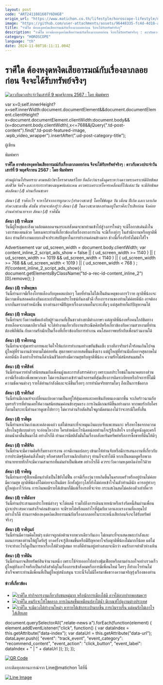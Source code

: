 ```yaml
---
layout: post
code: "ART2411081607Y6DHG8"
origin_url: "https://www.matichon.co.th/lifestyle/horoscope-lifestyle/news_4886927"
image: "https://github.com/user-attachments/assets/96448335-fc4d-4d18-a262-0471e11a0c25"
title: "ราศีใด ต้องหงุดหงิดเสียอารมณ์กับเรื่องลาภลอยก่อน จึงจะได้รับทรัพย์จริงๆ"
description: "ราศีใด อาจต้องหงุดหงิดเสียอารมณ์กับเรื่องลาภลอยก่อน จึงจะได้รับทรัพย์จริงๆ : ดาวกับดวงประจำวันเสาร์ที่ 9 พฤศจิกายน 2567 : โดย พิมพ์พรร"
category: "HOROSCOPE"
language: "th"
date: 2024-11-08T16:11:11.004Z
---
```


# ราศีใด ต้องหงุดหงิดเสียอารมณ์กับเรื่องลาภลอยก่อน จึงจะได้รับทรัพย์จริงๆ

[![ดาวกับดวงประจำวันเสาร์ที่ 9 พฤศจิกายน 2567 : โดย พิมพ์พรร](https://www.matichon.co.th/wp-content/uploads/2024/11/ดวงรายวัน12ราศี-728x520-เสา.jpg "sat")](https://www.matichon.co.th/wp-content/uploads/2024/11/ดวงรายวัน12ราศี-728x520-เสา.jpg)

var x=0;self.innerHeight?x=self.innerWidth:document.documentElement&&document.documentElement.clientHeight?x=document.documentElement.clientWidth:document.body&&(x=document.body.clientWidth),x<=768&&jQuery(".td-post-content").find(".td-post-featured-image, .wpb\_video\_wrapper").insertAfter(".ud-post-category-title");

ผู้เขียน

พิมพ์พรร

**ราศีใด อาจต้องหงุดหงิดเสียอารมณ์กับเรื่องลาภลอยก่อน จึงจะได้รับทรัพย์จริงๆ : ดาวกับดวงประจำวันเสาร์ที่ 9 พฤศจิกายน 2567 : โดย พิมพ์พรร**

_ท่านผู้อ่านโปรดทราบ ตามหลักวิชาโหราศาสตร์ไทย ยึดถือว่าแรงดึงดูดระหว่างดาวพระเคราะห์มีอิทธิพลต่อชีวิต จิตใจ และการกระทำของมนุษย์แต่ละคน ดาวพระเคราะห์โคจรเคลื่อนที่ไปแต่ละวัน จะมีอิทธิพลต่อลัคนา (ลั) ผ่านเรือนชะตา_

_ลัคนา (ลั) ราศีอะไร จะหาได้จากการผูกดวง (ทำดวงชะตา) โดยใช้ข้อมูล วัน เดือน ปีเกิด และเวลาเกิดทำดวงชะตาขึ้น ดังนั้น ท่านจะต้องรู้ว่า ลัคนา (ลั) ในดวงชะตาของท่านอยู่ในราศีอะไรเสียก่อน จึงค่อยอ่านคำทำนายจาก ลัคนา (ลั) ราศีนั้น_

**ลัคนา (ลั) ราศีเมษ**  
วันนี้ผู้ใหญ่และสิ่งแวดล้อมตลอดจนกระแสสังคมจะพาท่านเข้าไปสู่วงการใหม่ๆ จะมีโอกาสเด่นดังในวงการของตนด้วย โดยเฉพาะท่านที่เกี่ยวข้องกับเรื่องทางการเงิน จะมีเรื่องยุ่งๆ ในสำนักงานหรือญาติพี่น้อง ท่านที่ทำงานแบบกงสีจะประสบปัญหาในการทำงานค่อนข้างมาก ช่วงนี้เรื่องรักยังไม่น่าใส่ใจ

Advertisement var ud\_screen\_width = document.body.clientWidth; var content\_inline\_2\_script\_ads\_show = false || ( ud\_screen\_width >= 1140 ) || ( ud\_screen\_width >= 1019 && ud\_screen\_width < 1140 ) || ( ud\_screen\_width >= 768 && ud\_screen\_width < 1019 ) || ( ud\_screen\_width < 768 ) ; if(!content\_inline\_2\_script\_ads\_show){ document.getElementsByClassName("td-a-rec-id-content\_inline\_2")\[0\].remove(); }

**ลัคนา (ลั) ราศีพฤษภ**  
วันนี้ท่านอาจมีเรื่องโกรธเคืองกับบุคคลแปลกๆ โดยที่ท่านไม่ได้เป็นต้นเหตุของการวิวาท ญาติพี่น้องจะมีความเห็นสอดคล้องกันและแบ่งปันผลประโยชน์กันลงตัวดี เรื่องการงานของท่านไม่ค่อยดีนัก อาจต้องบากบั่นตรากตรำหนักขึ้น บางท่านอาจมีปัญหาเรื่องลาภผลในระยะสั้นๆ แต่สุดท้ายก็แก้ปัญหาจนได้

**ลัคนา (ลั) ราศีเมถุน**  
วันนี้ท่านระวังความขัดแย้งกับผู้ร่วมงานที่เป็นชาวต่างชาติต่างภาษา แต่ญาติพี่น้องหรือคนใกล้ชิดทางสายเลือดจะกลมเกลียวกันดี จะได้ทำงานเกี่ยวกับงานประณีตศิลป์หรือเกี่ยวข้องกับความสวยงามที่ท่านต้องพิถีพิถัน กับความรักมักเป็นเรื่องที่เกี่ยวข้องกับการทำงาน คนโสดอาจพบรักกับเพื่อนร่วมงานได้

**ลัคนา (ลั) ราศีกรกฎ**  
วันนี้ท่านจะทุ่มเทร่างกายและจิตใจให้แก่การทำงานอย่างขยันขันแข็ง บางทีอาจรีบเร่งใจร้อนเกินไปจนผู้ใหญ่ที่ร่วมงานด้วยตามไม่ค่อยทัน สุขภาพทางกายสดชื่นแข็งแรง แต่ผู้ใหญ่ที่ท่านนับถืออาจสุขภาพไม่ค่อยดีนัก ถึงอย่างไรท่านก็ดำเนินชีวิตอย่างมีความสุขกับญาติพี่น้อง ความรักไม่สนิทสนมสมใจ

**ลัคนา (ลั) ราศีสิงห์**  
วันนี้ท่านควรทำตัวสนิทสนมกับเพื่อนฝูงและการสังสรรค์ต่างๆ เพราะผลประโยชน์ในอนาคตบางส่วนอาจมีเรื่องต้องพึ่งพาพวกเขา ไม่ควรเดินทางเข้าร่วมกิจกรรมที่สุ่มเสี่ยงการผิดระเบียบหรือกิจการที่ไม่มีความชัดเจนต่างๆ รายได้ท่านกำลังดีและจะดีขึ้นเรื่อยๆ การทำผิดจริยธรรมใดๆ ถือเป็นการขัดลาภ

**ลัคนา (ลั) ราศีกันย์**  
วันนี้ท่านมีเกณฑ์จะเปลี่ยนแปลงความเป็นอยู่ให้คุ้นเคยและเคยชินกับตนเองมากขึ้น จะเกิดร้าวฉานกับบุตรบริวารที่ท่านเคยให้ความสนิทสนมค่อนข้างรุนแรง การเงินมีเกณฑ์ดีขึ้นอย่างมาก หากพบรักกับใครก็ตามในระยะนี้ท่านควรดูเขาไปยาวๆ ไม่ควรด่วนรีบตัดสินใจผูกมัดตนเองไม่ว่าจะกรณีใดทั้งสิ้น

**ลัคนา (ลั) ราศีตุล**  
วันนี้ท่านหาเงินเก่งและคล่องแคล่ว แต่ไม่เหมาะที่จะหมุนเงินแบบจับแพะชนแกะ หรือหาโชคจากความเสี่ยงในรูปแบบต่างๆ จะอ่อนไหวง่าย ใครตำหนิอะไรนิดหน่อยท่านก็จะรู้สึกเสียใจ บางทีดูหนังดูละครก็ต่อมน้ำตาตื้นขึ้นมาได้ อย่างไรก็ดี ท่านควรมีสติตั้งมั่นในเรื่องอสังหาริมทรัพย์หรือการซื้อขายที่ดินให้ดีๆ

**ลัคนา (ลั) ราศีพิจิก**  
วันนี้ท่านจะมีความคิดริเริ่มทางการงาน อาจมีงานแปลกๆ เข้ามาให้ท่านจับหรือมีการเสนองานที่เกี่ยวกับการประดิษฐ์คิดค้นสิ่งใหม่ๆ หรือศาสตร์โบราณลึกลับต่างๆ ท่านก็จะทำได้ดี หากเป็นหมอดูหรือพวกทำนายทายทักก็จะมีความสามารถที่แม่นยำเป็นพิเศษ อย่างไรก็ดี ควรระวังความหงุดหงิดง่ายไว้ด้วย

**ลัคนา (ลั) ราศีธนู**  
วันนี้ท่านอาจรู้สึกเหมือนกำลังเป็นไข้ยังไม่ฟื้น อาจมีเรื่องวุ่นวายเกิดขึ้นในครอบครัวหรืออยู่บ้านไม่ค่อยมีความสุข ญาติพี่น้องก็ไม่ค่อยจะเป็นมิตร อีกทั้งผู้อาวุโสก็ยังไม่ค่อยเข้าใจในตัวท่านดีนัก ควรอยู่ห่างๆ ผู้ใหญ่เอาไว้ก่อน การเงินพอมีรายได้เข้ามาก็มีแต่เรื่องรอที่จะจ่าย กระแสเงินสดไม่คล่องตัวเท่าที่ควร

**ลัคนา (ลั) ราศีมังกร**  
วันนี้ท่านประสานผลประโยชน์ต่างๆ จะได้ผลดี รวมไปถึงการเดินนายหน้าหรือเร่งรัดหนี้สินผ่านเพื่อนฝูงจะประสบความสำเร็จค่อนข้างมาก จะมีรายได้หรือผลกำไรที่คุ้มกับเวลาและแรงงานที่ลงทุนไป อย่างไรก็ดี ท่านอาจต้องหงุดหงิดเสียอารมณ์กับเรื่องลาภลอยในระยะหนึ่งเสียก่อนจึงจะได้รับทรัพย์จริงๆ

**ลัคนา (ลั) ราศีกุมภ์**  
วันนี้ท่านมีความคิดใหม่ๆ แต่อาจถูกต่อต้านจากพวกเดียวกันเอง ไม่เหมาะที่จะแสดงพละกำลังและแผนการของท่านให้ผู้ใดรับรู้ บางครั้งจะรู้สึกขมขื่นหรือมีปัญหาคาใจกับญาติพี่น้องไม่มากก็น้อย แต่ไม่ว่าจะทำอะไรก็ดูเป็นการหาเรื่องใส่ตัวอยู่เสมอ ทางที่ดีท่านอยู่อย่างสงบจะดีกว่า คนรักอาจทำตัวห่างเหิน

**ลัคนา (ลั) ราศีมีน**  
วันนี้ท่านอาจเสียทรัพย์สินจำนวนหนึ่ง เพราะใช้จ่ายออกไปอย่างฟุ่มเฟือยหรือตามอำเภอใจอย่างรวดเร็ว ผู้ใหญ่ยังเอาใจหรือเป็นกำลังสำคัญในเรื่องการเข้าสังคมหรือการมีเพื่อนใหม่ ใครๆ ก็ทำอะไรท่านไม่สำเร็จเพราะท่านมีเพื่อนที่เป็นผู้ใหญ่สนับสนุน ระยะนี้จึงไม่มีใครมาขัดขวางความเจริญรุ่งเรืองของท่าน

#### ข่าวที่เกี่ยวข้อง

*   [![](https://www.matichon.co.th/wp-content/uploads/2024/11/ดวงรายวัน12ราศี-728x520-ศุก.jpg)ราศีใด ทำกิจการงานเกี่ยวกับชนหมู่มาก หรือนักการเมืองได้ดี อาจได้ลาภปากพอสมควร](https://www.matichon.co.th/lifestyle/horoscope-lifestyle/news_4884875)
*   [![](https://www.matichon.co.th/wp-content/uploads/2024/11/2-45.jpg)ราศีใด คนรักจะให้โชคลาภ การเงินสดชื่นเหมือนปลาได้น้ำ มีเกณฑ์ไปดูงานต่างประเทศ](https://www.matichon.co.th/lifestyle/horoscope-lifestyle/news_4882906)
*   [![](https://www.matichon.co.th/wp-content/uploads/2024/11/ดวงรายวัน12ราศี-728x520-พุธ.jpg)ราศีใด จะมีดวงได้ทำงานใหม่ๆ หารายได้เข้ากระเป๋ามากขึ้น การเงินราบรื่น แต่คนรักไม่เอาใจใส่เสียเลย](https://www.matichon.co.th/lifestyle/horoscope-lifestyle/news_4881333)

document.querySelectorAll(".relate-news a").forEach(function(element) { element.addEventListener("click", function() { var dataIndex = this.getAttribute("data-index"); var dataUrl = this.getAttribute("data-url"); dataLayer.push({ "event": "track\_event", "event\_category": "recommend\_content", "event\_action": "click\_button", "event\_label": dataIndex + " | " + dataUrl }); }); });

[![QR Code](https://www.matichon.co.th/wp-content/uploads/2023/07/wob1371z.jpg)](https://lin.ee/ht0nDxX)

เกาะติดทุกสถานการณ์จาก Line@matichon ได้ที่นี่

[![Line Image](https://www.matichon.co.th/wp-content/uploads/2023/07/th.png)](https://lin.ee/ht0nDxX)